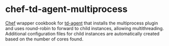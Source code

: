 # chef-td-agent-multiprocess

[Chef](https://www.chef.io/chef/) wrapper cookbook for [td-agent](https://github.com/treasure-data/chef-td-agent) that installs the multiprocess plugin and uses round-robin to forward to child instances, allowing multithreading. Additional configuration files for child instances are automatically created based on the number of cores found.

